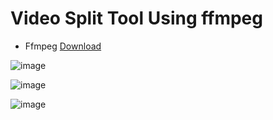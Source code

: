# Video Split Tool Using ffmpeg
 
 
 - Ffmpeg [Download](https://ffmpeg.org/download.html)
 
![image](https://user-images.githubusercontent.com/53134212/164701444-09eb0350-e35d-457a-836d-78032eda1491.png)


![image](https://user-images.githubusercontent.com/53134212/164701643-777a73f5-233d-47b5-b7ed-0cd5cd7b44c0.png)


![image](https://user-images.githubusercontent.com/53134212/164701739-c864d71b-2e85-42ae-a7cc-89aaf8e9f613.png)
